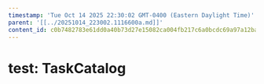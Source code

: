 ```yaml
---
timestamp: 'Tue Oct 14 2025 22:30:02 GMT-0400 (Eastern Daylight Time)'
parent: '[[../20251014_223002.1116600a.md]]'
content_id: c0b7482783e61dd0a40b73d27e15082ca004fb217c6a0bcdc69a97a12ba807a0
---
```


# test: TaskCatalog
